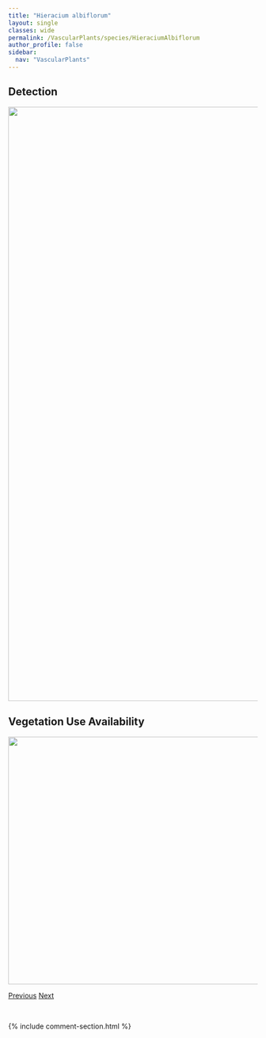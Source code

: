 ```yaml
---
title: "Hieracium albiflorum"
layout: single
classes: wide
permalink: /VascularPlants/species/HieraciumAlbiflorum
author_profile: false
sidebar:
  nav: "VascularPlants"
---
```


<h2>Detection</h2>

<a href="https://drive.google.com/uc?export=view&id=1cGEO8vjYa4_v0Lk3OebdY9kc-qt6fQcu">
<img src="https://drive.google.com/uc?export=view&id=1cGEO8vjYa4_v0Lk3OebdY9kc-qt6fQcu" height = "1200" width = "800">
</a>


<h2>Vegetation Use Availability</h2>

<a href="https://drive.google.com/uc?export=view&id=1N3e8cKpBbJcg3OCTcCjiKi6v8KwG1Oti">
<img src="https://drive.google.com/uc?export=view&id=1N3e8cKpBbJcg3OCTcCjiKi6v8KwG1Oti" height = "500" width = "1000">
</a>


<a href="/DevelopmentWebsite/VascularPlants/species/HeucheraRichardsonii" class="pagination--pager" title="Heuchera richardsonii">Previous</a> <a href="/DevelopmentWebsite/VascularPlants/species/HieraciumUmbellatum" class="pagination--pager" title="Hieracium umbellatum">Next</a>

<p>&nbsp;</p>

{% include comment-section.html %}
